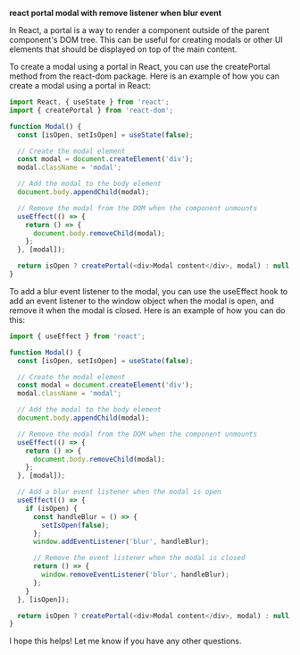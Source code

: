**react portal modal with remove listener when blur event**


In React, a portal is a way to render a component outside of the parent component's DOM tree. This can be useful for creating modals or other UI elements that should be displayed on top of the main content.

To create a modal using a portal in React, you can use the createPortal method from the react-dom package. Here is an example of how you can create a modal using a portal in React:

```js
import React, { useState } from 'react';
import { createPortal } from 'react-dom';

function Modal() {
  const [isOpen, setIsOpen] = useState(false);

  // Create the modal element
  const modal = document.createElement('div');
  modal.className = 'modal';

  // Add the modal to the body element
  document.body.appendChild(modal);

  // Remove the modal from the DOM when the component unmounts
  useEffect(() => {
    return () => {
      document.body.removeChild(modal);
    };
  }, [modal]);

  return isOpen ? createPortal(<div>Modal content</div>, modal) : null;
}
```
To add a blur event listener to the modal, you can use the useEffect hook to add an event listener to the window object when the modal is open, and remove it when the modal is closed. Here is an example of how you can do this:

```js
import { useEffect } from 'react';

function Modal() {
  const [isOpen, setIsOpen] = useState(false);

  // Create the modal element
  const modal = document.createElement('div');
  modal.className = 'modal';

  // Add the modal to the body element
  document.body.appendChild(modal);

  // Remove the modal from the DOM when the component unmounts
  useEffect(() => {
    return () => {
      document.body.removeChild(modal);
    };
  }, [modal]);

  // Add a blur event listener when the modal is open
  useEffect(() => {
    if (isOpen) {
      const handleBlur = () => {
        setIsOpen(false);
      };
      window.addEventListener('blur', handleBlur);

      // Remove the event listener when the modal is closed
      return () => {
        window.removeEventListener('blur', handleBlur);
      };
    }
  }, [isOpen]);

  return isOpen ? createPortal(<div>Modal content</div>, modal) : null;
}
```
I hope this helps! Let me know if you have any other questions.